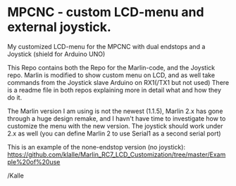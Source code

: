 # MPCNC - custom LCD-menu and external joystick.
My customized LCD-menu for the MPCNC with dual endstops and a Joystick (shield for Arduino UNO)

This Repo contains both the Repo for the Marlin-code, and the Joystick repo.
Marlin is modified to show custom menu on LCD, and as well take commands from the Joystick slave Arduino on RX1(/TX1 but not used)
There is a readme file in both repos explaining more in detail what and how they do it.

The Marlin version I am using is not the newest (1.1.5), Marlin 2.x has gone through a huge design remake, and I havn't have time to investigate how to customize the menu with the new version. The joystick should work under 2.x as well (you can define Marlin 2 to use Serial1 as a second serial port)

This is an example of the none-endstop version (no joystick): 
https://github.com/klalle/Marlin_RC7_LCD_Customization/tree/master/Example%20of%20use

/Kalle

